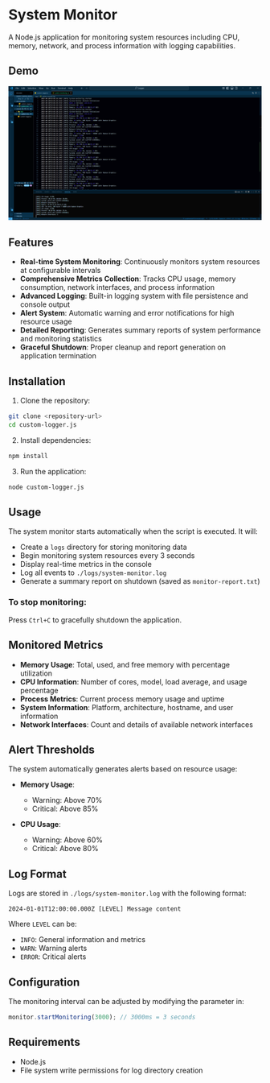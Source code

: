 # System Monitor

A Node.js application for monitoring system resources including CPU, memory, network, and process information with logging capabilities.

## Demo
![System Demo](https://github.com/SurajKarmakar1/System-logger/blob/main/%7B0CDA3348-EDF9-4254-B0EA-8DA79862855C%7D.png)



## Features

- **Real-time System Monitoring**: Continuously monitors system resources at configurable intervals
- **Comprehensive Metrics Collection**: Tracks CPU usage, memory consumption, network interfaces, and process information
- **Advanced Logging**: Built-in logging system with file persistence and console output
- **Alert System**: Automatic warning and error notifications for high resource usage
- **Detailed Reporting**: Generates summary reports of system performance and monitoring statistics
- **Graceful Shutdown**: Proper cleanup and report generation on application termination

## Installation

1. Clone the repository:
```bash
git clone <repository-url>
cd custom-logger.js
```

2. Install dependencies:
```bash
npm install
```

3. Run the application:
```bash
node custom-logger.js
```

## Usage

The system monitor starts automatically when the script is executed. It will:

- Create a `logs` directory for storing monitoring data
- Begin monitoring system resources every 3 seconds
- Display real-time metrics in the console
- Log all events to `./logs/system-monitor.log`
- Generate a summary report on shutdown (saved as `monitor-report.txt`)

### To stop monitoring:
Press `Ctrl+C` to gracefully shutdown the application.

## Monitored Metrics

- **Memory Usage**: Total, used, and free memory with percentage utilization
- **CPU Information**: Number of cores, model, load average, and usage percentage
- **Process Metrics**: Current process memory usage and uptime
- **System Information**: Platform, architecture, hostname, and user information
- **Network Interfaces**: Count and details of available network interfaces

## Alert Thresholds

The system automatically generates alerts based on resource usage:

- **Memory Usage**:
  - Warning: Above 70%
  - Critical: Above 85%

- **CPU Usage**:
  - Warning: Above 60%
  - Critical: Above 80%

## Log Format

Logs are stored in `./logs/system-monitor.log` with the following format:
```
2024-01-01T12:00:00.000Z [LEVEL] Message content
```

Where `LEVEL` can be:
- `INFO`: General information and metrics
- `WARN`: Warning alerts
- `ERROR`: Critical alerts

## Configuration

The monitoring interval can be adjusted by modifying the parameter in:
```javascript
monitor.startMonitoring(3000); // 3000ms = 3 seconds
```

## Requirements

- Node.js 
- File system write permissions for log directory creation

